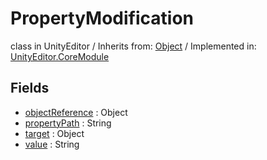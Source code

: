 # PropertyModification
class in UnityEditor
 / Inherits from: <a href="https://docs.unity3d.com/6000.2/Documentation/ScriptReference/Object.html">Object</a> / Implemented in: <a href="https://docs.unity3d.com/6000.2/Documentation/ScriptReference/UnityEditor.CoreModule.html">UnityEditor.CoreModule</a>

## Fields
- <a href="https://docs.unity3d.com/6000.2/Documentation/ScriptReference/PropertyModification-objectReference.html">objectReference</a> : Object
- <a href="https://docs.unity3d.com/6000.2/Documentation/ScriptReference/PropertyModification-propertyPath.html">propertyPath</a> : String
- <a href="https://docs.unity3d.com/6000.2/Documentation/ScriptReference/PropertyModification-target.html">target</a> : Object
- <a href="https://docs.unity3d.com/6000.2/Documentation/ScriptReference/PropertyModification-value.html">value</a> : String
